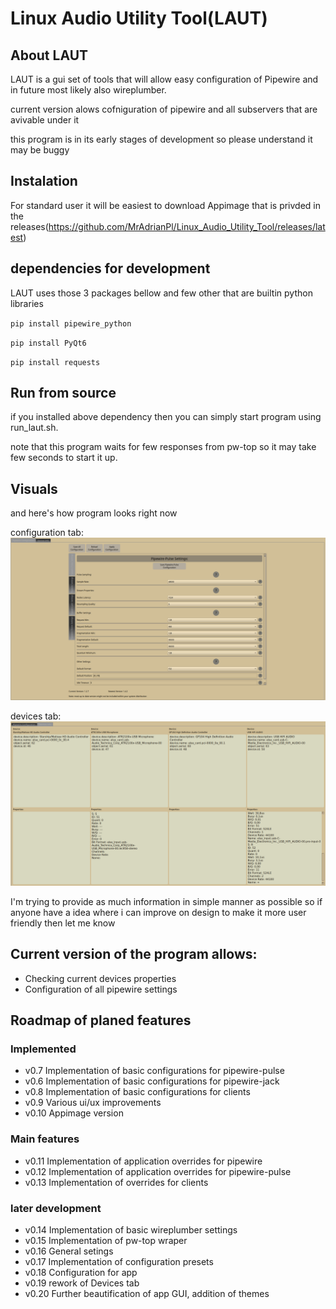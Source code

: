 # Linux Audio Utility Tool(LAUT)

## About LAUT
LAUT is a gui set of tools that will allow easy configuration of Pipewire and in future most likely also wireplumber.

current version alows cofniguration of pipewire and all subservers that are avivable under it

this program is in its early stages of development so please understand it may be buggy

## Instalation
For standard user it will be easiest to download Appimage that is privded in the releases(https://github.com/MrAdrianPl/Linux_Audio_Utility_Tool/releases/latest)

## dependencies for development
LAUT uses those 3 packages bellow and few other that are builtin python libraries

``pip install pipewire_python``

``pip install PyQt6``

``pip install requests``

## Run from source
if you installed above dependency then you can simply start program using run_laut.sh.

note that this program waits for few responses from pw-top so it may take few seconds to start it up.

## Visuals
and here's how program looks right now

configuration tab:
![pipewire configuration](redme_images/LAUT%20pipewire%20config.png)

devices tab:
![pipewire devices properties](redme_images/LAUT%20devices.png)

I'm trying to provide as much information in simple manner as possible so if anyone have a idea where i can improve on design to make it more user friendly then let me know

## Current version of the program allows:
- Checking current devices properties
- Configuration of all pipewire settings

## Roadmap of planed features

### Implemented

- v0.7 Implementation of basic configurations for pipewire-pulse
- v0.6 Implementation of basic configurations for pipewire-jack
- v0.8 Implementation of basic configurations for clients
- v0.9 Various ui/ux improvements
- v0.10 Appimage version

### Main features

- v0.11 Implementation of application overrides for pipewire 
- v0.12 Implementation of application overrides for pipewire-pulse
- v0.13 Implementation of overrides for clients

### later development

- v0.14 Implementation of basic wireplumber settings
- v0.15 Implementation of pw-top wraper
- v0.16 General setings
- v0.17 Implementation of configuration presets
- v0.18 Configuration for app
- v0.19 rework of Devices tab
- v0.20 Further beautification of app GUI, addition of themes
 
